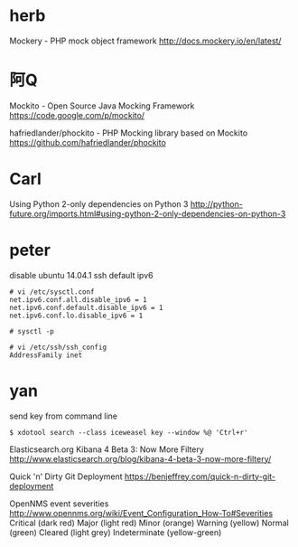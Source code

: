 # herb

Mockery - PHP mock object framework
<http://docs.mockery.io/en/latest/>  

# 阿Q

Mockito - Open Source Java Mocking Framework
<https://code.google.com/p/mockito/>  

hafriedlander/phockito - PHP Mocking library based on Mockito
<https://github.com/hafriedlander/phockito>  

# Carl

Using Python 2-only dependencies on Python 3
<http://python-future.org/imports.html#using-python-2-only-dependencies-on-python-3>  

# peter

disable ubuntu 14.04.1 ssh default ipv6


    # vi /etc/sysctl.conf
    net.ipv6.conf.all.disable_ipv6 = 1
    net.ipv6.conf.default.disable_ipv6 = 1
    net.ipv6.conf.lo.disable_ipv6 = 1
    
    # sysctl -p
    
    # vi /etc/ssh/ssh_config
    AddressFamily inet


# yan

send key from command line

    $ xdotool search --class iceweasel key --window %@ 'Ctrl+r'


Elasticsearch.org Kibana 4 Beta 3: Now More Filtery
<http://www.elasticsearch.org/blog/kibana-4-beta-3-now-more-filtery/>  

Quick 'n' Dirty Git Deployment
<https://benjeffrey.com/quick-n-dirty-git-deployment>  

OpenNMS event severities
<http://www.opennms.org/wiki/Event_Configuration_How-To#Severities>  
Critical (dark red) 
Major (light red) 
Minor (orange) 
Warning (yellow) 
Normal (green) 
Cleared (light grey) 
Indeterminate (yellow-green)